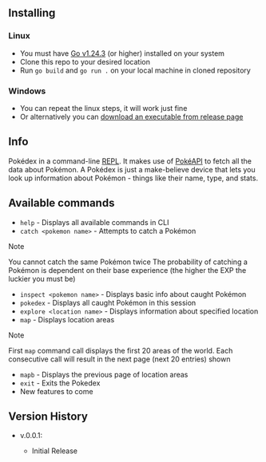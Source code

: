 ## Installing
### Linux
* You must have [Go v1.24.3](https://go.dev/doc/install) (or higher) installed on your system
* Clone this repo to your desired location
* Run ```go build``` and ```go run .``` on your local machine in cloned repository
### Windows
* You can repeat the linux steps, it will work just fine
* Or alternatively you can [download an executable from release page](https://github.com/lackingworth/Pokedex-Go/releases)

## Info
 Pokédex in a command-line [REPL](https://en.wikipedia.org/wiki/Read%E2%80%93eval%E2%80%93print_loop). 
 It makes use of [PokéAPI](https://pokeapi.co/) to fetch all the data about Pokémon.
 A Pokédex is just a make-believe device that lets you look up information about Pokémon - things like their name, type, and stats.

## Available commands
* ```help``` - Displays all available commands in CLI
* ```catch <pokemon name>``` - Attempts to catch a Pokémon
> [!NOTE]  
> 
> You cannot catch the same Pokémon twice
> The probability of catching a Pokémon is dependent on their base experience (the higher the EXP the luckier you must be)
*  ```inspect <pokemon name>``` - Displays basic info about caught Pokémon
*  ```pokedex``` - Displays all caught Pokémon in this session
*  ```explore <location name>``` - Displays information about specified location
*  ```map``` - Displays location areas
> [!NOTE]  
> 
> First ```map``` command call displays the first 20 areas of the world.
> Each consecutive call will result in the next page (next 20 entries) shown
* ```mapb``` - Displays the previous page of location areas
* ```exit``` - Exits the Pokedex
* New features to come

## Version History

* v.0.0.1:

    * Initial Release
